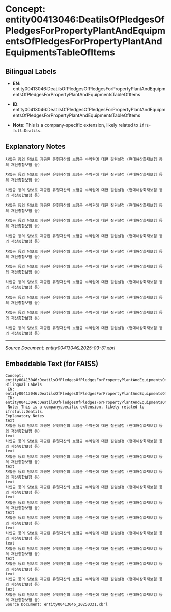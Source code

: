 # Concept: entity00413046:DeatilsOfPledgesOfPledgesForPropertyPlantAndEquipmentsOfPledgesForPropertyPlantAndEquipmentsTableOfItems

## Bilingual Labels
- **EN**: entity00413046:DeatilsOfPledgesOfPledgesForPropertyPlantAndEquipmentsOfPledgesForPropertyPlantAndEquipmentsTableOfItems

- **ID**: entity00413046:DeatilsOfPledgesOfPledgesForPropertyPlantAndEquipmentsOfPledgesForPropertyPlantAndEquipmentsTableOfItems
- **Note**: This is a company-specific extension, likely related to `ifrs-full:Deatils`.

## Explanatory Notes
```text
차입금 등의 담보로 제공된 유형자산의 보험금 수익권에 대한 질권설정 (현대해상화재보험 등의 재산종합보험 등)
```
```text
차입금 등의 담보로 제공된 유형자산의 보험금 수익권에 대한 질권설정 (현대해상화재보험 등의 재산종합보험 등)
```
```text
차입금 등의 담보로 제공된 유형자산의 보험금 수익권에 대한 질권설정 (현대해상화재보험 등의 재산종합보험 등)
```
```text
차입금 등의 담보로 제공된 유형자산의 보험금 수익권에 대한 질권설정 (현대해상화재보험 등의 재산종합보험 등)
```
```text
차입금 등의 담보로 제공된 유형자산의 보험금 수익권에 대한 질권설정 (현대해상화재보험 등의 재산종합보험 등)
```
```text
차입금 등의 담보로 제공된 유형자산의 보험금 수익권에 대한 질권설정 (현대해상화재보험 등의 재산종합보험 등)
```
```text
차입금 등의 담보로 제공된 유형자산의 보험금 수익권에 대한 질권설정 (현대해상화재보험 등의 재산종합보험 등)
```
```text
차입금 등의 담보로 제공된 유형자산의 보험금 수익권에 대한 질권설정 (현대해상화재보험 등의 재산종합보험 등)
```
```text
차입금 등의 담보로 제공된 유형자산의 보험금 수익권에 대한 질권설정 (현대해상화재보험 등의 재산종합보험 등)
```
```text
차입금 등의 담보로 제공된 유형자산의 보험금 수익권에 대한 질권설정 (현대해상화재보험 등의 재산종합보험 등)
```
```text
차입금 등의 담보로 제공된 유형자산의 보험금 수익권에 대한 질권설정 (현대해상화재보험 등의 재산종합보험 등)
```
```text
차입금 등의 담보로 제공된 유형자산의 보험금 수익권에 대한 질권설정 (현대해상화재보험 등의 재산종합보험 등)
```

---
*Source Document: entity00413046_2025-03-31.xbrl*
## Embeddable Text (for FAISS)
```text
Concept: entity00413046:DeatilsOfPledgesOfPledgesForPropertyPlantAndEquipmentsOfPledgesForPropertyPlantAndEquipmentsTableOfItems
Bilingual Labels
 EN: entity00413046:DeatilsOfPledgesOfPledgesForPropertyPlantAndEquipmentsOfPledgesForPropertyPlantAndEquipmentsTableOfItems
 ID: entity00413046:DeatilsOfPledgesOfPledgesForPropertyPlantAndEquipmentsOfPledgesForPropertyPlantAndEquipmentsTableOfItems
 Note: This is a companyspecific extension, likely related to ifrsfull:Deatils.
Explanatory Notes
text
차입금 등의 담보로 제공된 유형자산의 보험금 수익권에 대한 질권설정 (현대해상화재보험 등의 재산종합보험 등)
text
차입금 등의 담보로 제공된 유형자산의 보험금 수익권에 대한 질권설정 (현대해상화재보험 등의 재산종합보험 등)
text
차입금 등의 담보로 제공된 유형자산의 보험금 수익권에 대한 질권설정 (현대해상화재보험 등의 재산종합보험 등)
text
차입금 등의 담보로 제공된 유형자산의 보험금 수익권에 대한 질권설정 (현대해상화재보험 등의 재산종합보험 등)
text
차입금 등의 담보로 제공된 유형자산의 보험금 수익권에 대한 질권설정 (현대해상화재보험 등의 재산종합보험 등)
text
차입금 등의 담보로 제공된 유형자산의 보험금 수익권에 대한 질권설정 (현대해상화재보험 등의 재산종합보험 등)
text
차입금 등의 담보로 제공된 유형자산의 보험금 수익권에 대한 질권설정 (현대해상화재보험 등의 재산종합보험 등)
text
차입금 등의 담보로 제공된 유형자산의 보험금 수익권에 대한 질권설정 (현대해상화재보험 등의 재산종합보험 등)
text
차입금 등의 담보로 제공된 유형자산의 보험금 수익권에 대한 질권설정 (현대해상화재보험 등의 재산종합보험 등)
text
차입금 등의 담보로 제공된 유형자산의 보험금 수익권에 대한 질권설정 (현대해상화재보험 등의 재산종합보험 등)
text
차입금 등의 담보로 제공된 유형자산의 보험금 수익권에 대한 질권설정 (현대해상화재보험 등의 재산종합보험 등)
text
차입금 등의 담보로 제공된 유형자산의 보험금 수익권에 대한 질권설정 (현대해상화재보험 등의 재산종합보험 등)
Source Document: entity00413046_20250331.xbrl
```